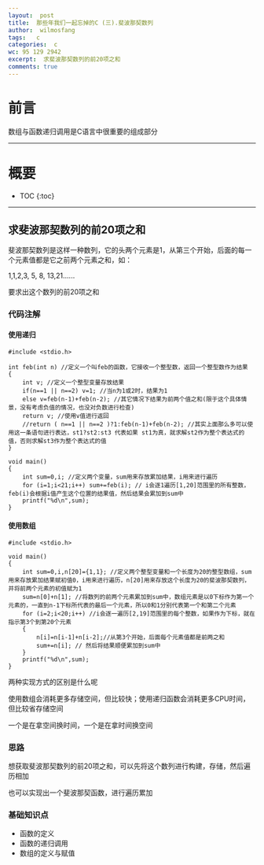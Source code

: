 ```yaml
---
layout:  post
title:  那些年我们一起忘掉的C (三).斐波那契数列
author:  wilmosfang
tags:   c 
categories:  c
wc: 95 129 2942
excerpt:  求斐波那契数列的前20项之和
comments: true
---
```



# 前言

数组与函数递归调用是C语言中很重要的组成部分

---


# 概要

* TOC
{:toc}


---

## 求斐波那契数列的前20项之和

斐波那契数列是这样一种数列，它的头两个元素是1，从第三个开始，后面的每一个元素值都是它之前两个元素之和，如：

 1,1,2,3, 5, 8, 13,21......
 
要求出这个数列的前20项之和

### 代码注解

#### 使用递归

~~~
#include <stdio.h>

int feb(int n) //定义一个叫feb的函数，它接收一个整型数，返回一个整型数作为结果
{
	int v; //定义一个整型变量存放结果
	if(n==1 || n==2) v=1; //当n为1或2时，结果为1 
	else v=feb(n-1)+feb(n-2); //其它情况下结果为前两个值之和(限于这个具体情景，没有考虑负值的情况，也没对负数进行检查)
	return v; //使用v值进行返回
	//return ( n==1 || n==2 )?1:feb(n-1)+feb(n-2); //其实上面那么多可以使用这一条语句进行表达，st1?st2:st3 代表如果 st1为真，就求解st2作为整个表达式的值，否则求解st3作为整个表达式的值
}

void main()
{
	int sum=0,i; //定义两个变量，sum用来存放累加结果，i用来进行遍历
	for (i=1;i<21;i++) sum+=feb(i); // i会逐1遍历[1,20]范围里的所有整数，feb(i)会根据i值产生这个位置的结果值，然后结果会累加到sum中
	printf("%d\n",sum);
}
~~~

#### 使用数组

~~~
#include <stdio.h>

void main()
{
	int sum=0,i,n[20]={1,1}; //定义两个整型变量和一个长度为20的整型数组，sum用来存放累加结果赋初值0，i用来进行遍历，n[20]用来存放这个长度为20的斐波那契数列，并将前两个元素的初值赋为1
	sum=n[0]+n[1]; //将数列的前两个元素累加到sum中，数组元素是以0下标作为第一个元素的，一直到n-1下标所代表的最后一个元素，所以0和1分别代表第一个和第二个元素
	for (i=2;i<20;i++) //i会逐一遍历[2,19]范围里的每个整数，如果作为下标，就在指示第3个到第20个元素
	{
		n[i]=n[i-1]+n[i-2];//从第3个开始，后面每个元素值都是前两之和
		sum+=n[i]; // 然后将结果顺便累加到sum中
	}	
	printf("%d\n",sum);
}
~~~

两种实现方式的区别是什么呢

使用数组会消耗更多存储空间，但比较快；使用递归函数会消耗更多CPU时间，但比较省存储空间

一个是在拿空间换时间，一个是在拿时间换空间

### 思路

想获取斐波那契数列的前20项之和，可以先将这个数列进行构建，存储，然后遍历相加

也可以实现出一个斐波那契函数，进行遍历累加

### 基础知识点

* 函数的定义
* 函数的递归调用
* 数组的定义与赋值

